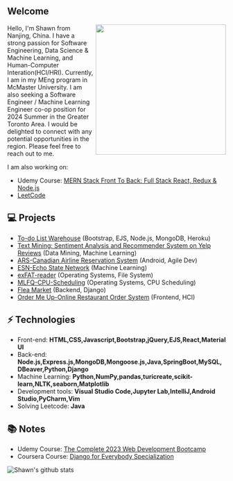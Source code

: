 <h2> Welcome</h2>

<img align='right' src='http://www.jenyalestina.com/blog/wp-content/uploads/2019/05/web-development-1024x582.jpg' width='300"'>
Hello, I'm Shawn from Nanjing, China. I have a strong passion for Software Engineering, Data Science & Machine Learning, and Human-Computer Interation(HCI/HRI). Currently, I am in my MEng program in McMaster University. I am also seeking a Software Engineer / Machine Learning Engineer co-op position for 2024 Summer in the Greater Toronto Area. I would be delighted to connect with any potential opportunities in the region. Please feel free to reach out to me.
<br>

I am also working on:
- Udemy Course: [MERN Stack Front To Back: Full Stack React, Redux & Node.js](https://github.com/Makiato1999/MERN-Notes)
- [LeetCode](https://github.com/Makiato1999/LeetCode)

## 💻 Projects
* [To-do List Warehouse](https://github.com/Makiato1999/Todo-List-Warehouse) (Bootstrap, EJS, Node.js, MongoDB, Heroku) 
* [Text Mining: Sentiment Analysis and Recommender System on Yelp Reviews](https://github.com/Makiato1999/COMP4710_Yelp) (Data Mining, Machine Learning)
* [ARS-Canadian Airline Reservation System](https://github.com/Makiato1999/ARS) (Android, Agile Dev)
* [ESN-Echo State Network](https://github.com/Makiato1999/ESN-echo-state-network) (Machine Learning)
* [exFAT-reader](https://github.com/Makiato1999/exFAT-reader) (Operating Systems, File System)
* [MLFQ-CPU-Scheduling](https://github.com/Makiato1999/MLFQ-CPU-Scheduling) (Operating Systems, CPU Scheduling)
* [Flea Market](https://github.com/Makiato1999/FleaMarket) (Backend, Django)
* [Order Me Up-Online Restaurant Order System](https://github.com/Makiato1999/COMP3020-Group24) (Frontend, HCI)

## ⚡ Technologies 
- Front-end: **HTML,CSS,Javascript,Bootstrap,jQuery,EJS,React,Material UI**
- Back-end: **Node.js,Express.js,MongoDB,Mongoose.js,Java,SpringBoot,MySQL,DBeaver,Python,Django**
- Machine Learning: **Python,NumPy,pandas,turicreate,scikit-learn,NLTK,seaborn,Matplotlib**
- Development tools: **Visual Studio Code,Jupyter Lab,IntelliJ,Android Studio,PyCharm,Vim**
- Solving Leetcode: **Java**

## :books: Notes
- Udemy Course: [The Complete 2023 Web Development Bootcamp](https://github.com/Makiato1999/2023Web-Bootcamp-Notes)
- Coursera Course: [Django for Everybody Specialization](https://github.com/Makiato1999/Backend-Django-Notes)

![Shawn's github stats](https://github-readme-stats-git-masterrstaa-rickstaa.vercel.app/api?username=Makiato1999&hide=["issues"]&show_icons=true)

